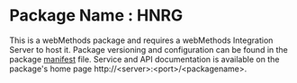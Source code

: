 # Package Name : HNRG
This is a webMethods package and requires a webMethods Integration Server to host it. Package versioning and configuration can be found in the package [manifest](./HNRG/manifest.v3) file. Service and API documentation is available on the package's home page http://&lt;server&gt;:&lt;port&gt;/&lt;packagename>.